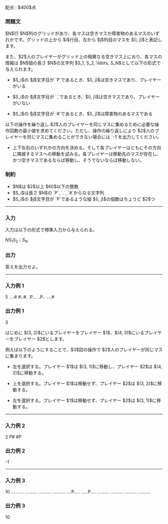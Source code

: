 
<div>

<span>

<span>

<p>
配点 : $400$点
</p>

<div>

<section>

### **問題文**

<p>
$N$行 $N$列のグリッドがあり、各マスは空きマスか障害物のあるマスのいずれかです。グリッドの上から $i$行目、左から $j$列目のマスを $(i, j)$と表記します。
</p>

<p>
また、$2$人のプレイヤーがグリッド上の相異なる空きマス上におり、各マスの情報は $N$個の長さ $N$の文字列 $S_1, S_2, \ldots, S_N$として以下の形式で与えられます。
</p>

<ul>

<li>

<p>
$S_i$の $j$文字目が `P`であるとき、$(i, j)$は空きマスであり、プレイヤーがいる
</p>

</li>

<li>

<p>
$S_i$の $j$文字目が `.`であるとき、$(i, j)$は空きマスであり、プレイヤーがいない
</p>

</li>

<li>

<p>
$S_i$の $j$文字目が `#`であるとき、$(i, j)$は障害物のあるマスである
</p>

</li>

</ul>

<p>
以下の操作を繰り返し $2$人のプレイヤーを同じマスに集めるために必要な操作回数の最小値を求めてください。ただし、操作の繰り返しにより $2$人のプレイヤーを同じマスに集めることができない場合には `-1`を出力してください。
</p>

<ul>

<li>
上下左右のいずれかの方向を決める。そして各プレイヤーはともにその方向に隣接するマスへの移動を試みる。各プレイヤーは移動先のマスが存在し、かつ空きマスであるならば移動し、そうでないならば移動しない。
</li>

</ul>

</section>

</div>

<div>

<section>

### **制約**

<ul>

<li>
$N$は $2$以上 $60$以下の整数
</li>

<li>
$S_i$は長さ $N$の `P`, `.`, `#`からなる文字列
</li>

<li>
$S_i$の $j$文字目が `P`であるような組 $(i, j)$の個数はちょうど $2$つ
</li>

</ul>

</section>

</div>

---

<div>

<div>

<section>

### **入力**

<p>
入力は以下の形式で標準入力から与えられる。
</p>

<div>

$N$$S_1$$S_2$$\vdots$$S_N$
</div>

</section>

</div>

<div>

<section>

### **出力**

<p>
答えを出力せよ。
</p>

</section>

</div>

</div>

---

<div>

<section>

### **入力例 1**

<div>

5
....#
#..#.
.P...
..P..
....#

</div>

</section>

</div>

<div>

<section>

### **出力例 1**

<div>

3

</div>

<p>
はじめに $(3, 2)$にいるプレイヤーをプレイヤー $1$、$(4, 3)$にいるプレイヤーをプレイヤー $2$とします。
</p>

<p>
例えば以下のようにすることで、$3$回の操作で $2$人のプレイヤーが同じマスに集まります。
</p>

<ul>

<li>

<p>
左を選択する。プレイヤー $1$は $(3, 1)$に移動し、プレイヤー $2$は $(4, 2)$に移動する。
</p>

</li>

<li>

<p>
上を選択する。プレイヤー $1$は移動せず、プレイヤー $2$は $(3, 2)$に移動する。
</p>

</li>

<li>

<p>
左を選択する。プレイヤー $1$は移動せず、プレイヤー $2$は $(3, 1)$に移動する。
</p>

</li>

</ul>

</section>

</div>

---

<div>

<section>

### **入力例 2**

<div>

2
P#
#P

</div>

</section>

</div>

<div>

<section>

### **出力例 2**

<div>

-1

</div>

</section>

</div>

---

<div>

<section>

### **入力例 3**

<div>

10
..........
..........
..........
..........
....P.....
.....P....
..........
..........
..........
..........

</div>

</section>

</div>

<div>

<section>

### **出力例 3**

<div>

10

</div>

</section>

</div>

</span>

</span>

</div>
